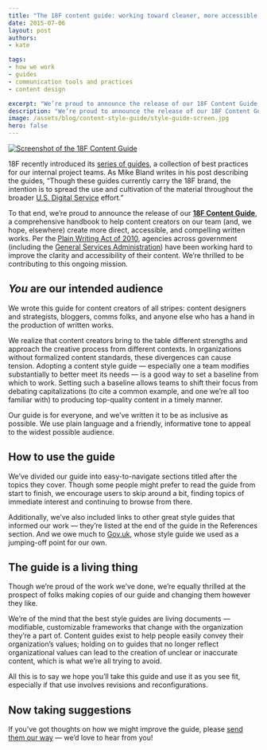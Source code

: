 ```yaml
---
title: "The 18F content guide: working toward cleaner, more accessible communication"
date: 2015-07-06
layout: post
authors:
- kate

tags:
- how we work
- guides
- communication tools and practices
- content design

excerpt: "We’re proud to announce the release of our 18F Content Guide, a comprehensive handbook to help content creators on our team (and, we hope, elsewhere) create more direct, accessible, and compelling written works."
description: "We’re proud to announce the release of our 18F Content Guide, a comprehensive handbook to help content creators on our team (and, we hope, elsewhere) create more direct, accessible, and compelling written works."
image: /assets/blog/content-style-guide/style-guide-screen.jpg
hero: false
---
```


[![Screenshot of the 18F Content Guide]({{site.baseurl}}/assets/blog/content-style-guide/style-guide-screen.jpg)](https://pages.18f.gov/content-guide/)

18F recently introduced its [series of guides](https://18f.gsa.gov/2015/05/28/18F-guides/), a collection of best practices for our internal project teams. As Mike Bland writes in his post describing the guides, “Though these guides currently carry the 18F brand, the intention is to spread the use and cultivation of the material throughout the broader [U.S. Digital Service](https://wh.gov/usds/) effort.”

To that end, we’re proud to announce the release of our [**18F Content Guide**](https://pages.18f.gov/content-guide/index.html), a comprehensive handbook to help content creators on our team (and, we hope, elsewhere) create more direct, accessible, and compelling written works. Per the [Plain Writing Act of 2010](http://www.plainlanguage.gov/plLaw/), agencies across government (including the [General Services Administration](http://www.gsa.gov/portal/content/298757)) have been working hard to improve the clarity and accessibility of their content. We’re thrilled to be contributing to this ongoing mission.

## *You* are our intended audience 

We wrote this guide for content creators of all stripes: content designers and strategists, bloggers, comms folks, and anyone else who has a hand in the production of written works.

We realize that content creators bring to the table different strengths and approach the creative process from different contexts. In organizations without formalized content standards, these divergences can cause tension. Adopting a content style guide — especially one a team modifies substantially to better meet its needs — is a good way to set a baseline from which to work. Setting such a baseline allows teams to shift their focus from debating capitalizations (to cite a common example, and one we’re all too familiar with) to producing top-quality content in a timely manner.

Our guide is for everyone, and we’ve written it to be as inclusive as possible. We use plain language and a friendly, informative tone to appeal to the widest possible audience.

## How to use the guide

We’ve divided our guide into easy-to-navigate sections titled after the topics they cover. Though some people might prefer to read the guide from start to finish, we encourage users to skip around a bit, finding topics of immediate interest and continuing to browse from there.

Additionally, we’ve also included links to other great style guides that informed our work — they’re listed at the end of the guide in the References section. And we owe much to [Gov.uk](https://www.gov.uk/), whose style guide we used as a jumping-off point for our own.

## The guide is a living thing

Though we’re proud of the work we’ve done, we’re equally thrilled at the prospect of folks making copies of our guide and changing them however they like.

We’re of the mind that the best style guides are living documents — modifiable, customizable frameworks that change with the organization they’re a part of. Content guides exist to help people easily convey their organization’s values; holding on to guides that no longer reflect organizational values can lead to the creation of unclear or inaccurate content, which is what we’re all trying to avoid.

All this is to say we hope you’ll take this guide and use it as you see fit, especially if that use involves revisions and reconfigurations.

## Now taking suggestions

If you’ve got thoughts on how we might improve the guide, please [send them our way](https://github.com/18F/content-guide) — we’d love to hear from you!
